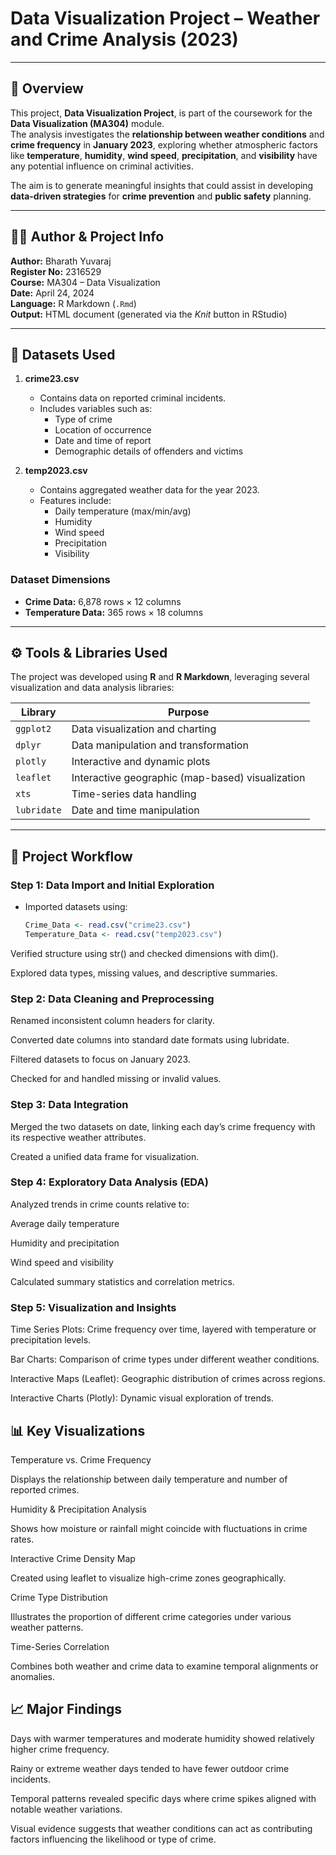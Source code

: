 # Data Visualization Project – Weather and Crime Analysis (2023)

---

## 📘 Overview

This project, **Data Visualization Project**, is part of the coursework for the **Data Visualization (MA304)** module.  
The analysis investigates the **relationship between weather conditions** and **crime frequency** in **January 2023**, exploring whether atmospheric factors like **temperature**, **humidity**, **wind speed**, **precipitation**, and **visibility** have any potential influence on criminal activities.

The aim is to generate meaningful insights that could assist in developing **data-driven strategies** for **crime prevention** and **public safety** planning.

---

## 👨‍💻 Author & Project Info

**Author:** Bharath Yuvaraj  
**Register No:** 2316529  
**Course:** MA304 – Data Visualization  
**Date:** April 24, 2024  
**Language:** R Markdown (`.Rmd`)  
**Output:** HTML document (generated via the *Knit* button in RStudio)

---

## 🧩 Datasets Used

1. **crime23.csv**
   - Contains data on reported criminal incidents.
   - Includes variables such as:
     - Type of crime
     - Location of occurrence
     - Date and time of report
     - Demographic details of offenders and victims

2. **temp2023.csv**
   - Contains aggregated weather data for the year 2023.
   - Features include:
     - Daily temperature (max/min/avg)
     - Humidity
     - Wind speed
     - Precipitation
     - Visibility

### Dataset Dimensions
- **Crime Data:** 6,878 rows × 12 columns  
- **Temperature Data:** 365 rows × 18 columns  

---

## ⚙️ Tools & Libraries Used

The project was developed using **R** and **R Markdown**, leveraging several visualization and data analysis libraries:

| Library | Purpose |
|----------|----------|
| `ggplot2` | Data visualization and charting |
| `dplyr` | Data manipulation and transformation |
| `plotly` | Interactive and dynamic plots |
| `leaflet` | Interactive geographic (map-based) visualization |
| `xts` | Time-series data handling |
| `lubridate` | Date and time manipulation |

---

## 🧠 Project Workflow

### Step 1: Data Import and Initial Exploration
- Imported datasets using:
  ```R
  Crime_Data <- read.csv("crime23.csv")
  Temperature_Data <- read.csv("temp2023.csv")
Verified structure using str() and checked dimensions with dim().

Explored data types, missing values, and descriptive summaries.

### Step 2: Data Cleaning and Preprocessing
Renamed inconsistent column headers for clarity.

Converted date columns into standard date formats using lubridate.

Filtered datasets to focus on January 2023.

Checked for and handled missing or invalid values.

### Step 3: Data Integration
Merged the two datasets on date, linking each day’s crime frequency with its respective weather attributes.

Created a unified data frame for visualization.

### Step 4: Exploratory Data Analysis (EDA)
Analyzed trends in crime counts relative to:

Average daily temperature

Humidity and precipitation

Wind speed and visibility

Calculated summary statistics and correlation metrics.

### Step 5: Visualization and Insights
Time Series Plots: Crime frequency over time, layered with temperature or precipitation levels.

Bar Charts: Comparison of crime types under different weather conditions.

Interactive Maps (Leaflet): Geographic distribution of crimes across regions.

Interactive Charts (Plotly): Dynamic visual exploration of trends.

##  📊 Key Visualizations
Temperature vs. Crime Frequency

Displays the relationship between daily temperature and number of reported crimes.

Humidity & Precipitation Analysis

Shows how moisture or rainfall might coincide with fluctuations in crime rates.

Interactive Crime Density Map

Created using leaflet to visualize high-crime zones geographically.

Crime Type Distribution

Illustrates the proportion of different crime categories under various weather patterns.

Time-Series Correlation

Combines both weather and crime data to examine temporal alignments or anomalies.

## 📈 Major Findings
Days with warmer temperatures and moderate humidity showed relatively higher crime frequency.

Rainy or extreme weather days tended to have fewer outdoor crime incidents.

Temporal patterns revealed specific days where crime spikes aligned with notable weather variations.

Visual evidence suggests that weather conditions can act as contributing factors influencing the likelihood or type of crime.

